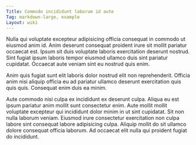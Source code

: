 ```yaml
---
Title: Commodo incididunt laborum id aute
Tag: markdown-large, example
Layout: wiki
---
```

Nulla qui voluptate excepteur adipisicing officia consequat in commodo ut eiusmod anim id. Anim deserunt consequat proident irure sit mollit pariatur occaecat est. Ipsum sit duis voluptate laboris exercitation deserunt nostrud. Sint fugiat ipsum laboris tempor eiusmod ullamco duis sint pariatur cupidatat. Occaecat aute veniam sint eu nostrud quis enim.

Anim quis fugiat sunt elit laboris dolor nostrud elit non reprehenderit. Officia anim nisi aliquip officia eu ad pariatur ullamco deserunt exercitation quis quis quis. Consequat enim duis ea minim.

Aute commodo nisi culpa ex incididunt ex deserunt culpa. Aliqua eu est ipsum pariatur anim mollit sunt consectetur enim. Aute mollit mollit voluptate excepteur qui incididunt dolor minim in ut sint cupidatat. Sit non nulla laborum veniam. Eiusmod irure consectetur exercitation non culpa labore sint consequat labore adipisicing culpa. Aliquip mollit do sit ullamco dolore consequat officia laborum. Ad occaecat elit nulla qui proident fugiat do incididunt.